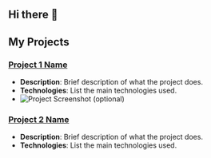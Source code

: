 ## Hi there 👋

<!--
**thantnaingcoder/thantnaingcoder** is a ✨ _special_ ✨ repository because its `README.md` (this file) appears on your GitHub profile.

Here are some ideas to get you started:

- 🔭 I’m currently working on ...
- 🌱 I’m currently learning ...
- 👯 I’m looking to collaborate on ...
- 🤔 I’m looking for help with ...
- 💬 Ask me about ...
- 📫 How to reach me: ...
- 😄 Pronouns: ...
- ⚡ Fun fact: ...
-->


## My Projects

### [Project 1 Name](https://github.com/your-username/project-1)
- **Description**: Brief description of what the project does.
- **Technologies**: List the main technologies used.
- ![Project Screenshot](link-to-screenshot.png) (optional)

### [Project 2 Name](https://github.com/your-username/project-2)
- **Description**: Brief description of what the project does.
- **Technologies**: List the main technologies used.

